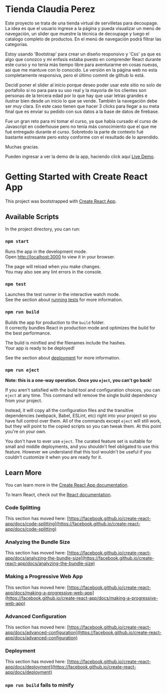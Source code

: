# Tienda Claudia Perez

Este proyecto se trata de una tienda virtual de servilletas para decoupage.
La idea es que el usuario ingrese a la página y pueda visualizar un menú de navegación, un slider que muestre la técnica de decoupage y luego el catalogo completo de productos. En el menú de navegación podrá filtrar las categorias.
 
Estoy usando 'Bootstrap' para crear un diseño responsivo y 'Css' ya que es algo que conozco y mi enfasis estaba puesto en comprender React durante este curso y no tenía más tiempo libre para aventurarme en cosas nuevas, asi que me mantuve con lo conocido. Le versión en la página web no esta completamente responsiva, pero el último commit de github lo está. 

Decidí poner el slider al inicio porque deseo poder usar este sitio no solo de portafolio si no para para su uso real y la mayoria de los clientes son personas de la tercera edad por lo que hay que usar letras grandes e ilustrar bien desde un inicio lo que se vende. También la navegación debe ser muy clara. En este caso tienen que hacer 3 clicks para llegar a su meta final que es enviar su pedido con sus datos a la base de datos de firebase.

Fue un gran reto para mi tomar el curso, ya que había cursado el curso de Javascript en coderhouse pero no tenía más conocimiento que el que me fué entregado durante el curso. Sobretodo la parte de contexto fué bastante estresante pero estoy conforme con el resultado de lo aprendido.

Muchas gracias.

Pueden ingresar a ver la demo de la app, haciendo click aquí [Live Demo](https://react-coder-9253e.firebaseapp.com/).



# Getting Started with Create React App

This project was bootstrapped with [Create React App](https://github.com/facebook/create-react-app).

## Available Scripts

In the project directory, you can run:

### `npm start`

Runs the app in the development mode.\
Open [http://localhost:3000](http://localhost:3000) to view it in your browser.

The page will reload when you make changes.\
You may also see any lint errors in the console.

### `npm test`

Launches the test runner in the interactive watch mode.\
See the section about [running tests](https://facebook.github.io/create-react-app/docs/running-tests) for more information.

### `npm run build`

Builds the app for production to the `build` folder.\
It correctly bundles React in production mode and optimizes the build for the best performance.

The build is minified and the filenames include the hashes.\
Your app is ready to be deployed!

See the section about [deployment](https://facebook.github.io/create-react-app/docs/deployment) for more information.

### `npm run eject`

**Note: this is a one-way operation. Once you `eject`, you can't go back!**

If you aren't satisfied with the build tool and configuration choices, you can `eject` at any time. This command will remove the single build dependency from your project.

Instead, it will copy all the configuration files and the transitive dependencies (webpack, Babel, ESLint, etc) right into your project so you have full control over them. All of the commands except `eject` will still work, but they will point to the copied scripts so you can tweak them. At this point you're on your own.

You don't have to ever use `eject`. The curated feature set is suitable for small and middle deployments, and you shouldn't feel obligated to use this feature. However we understand that this tool wouldn't be useful if you couldn't customize it when you are ready for it.

## Learn More

You can learn more in the [Create React App documentation](https://facebook.github.io/create-react-app/docs/getting-started).

To learn React, check out the [React documentation](https://reactjs.org/).

### Code Splitting

This section has moved here: [https://facebook.github.io/create-react-app/docs/code-splitting](https://facebook.github.io/create-react-app/docs/code-splitting)

### Analyzing the Bundle Size

This section has moved here: [https://facebook.github.io/create-react-app/docs/analyzing-the-bundle-size](https://facebook.github.io/create-react-app/docs/analyzing-the-bundle-size)

### Making a Progressive Web App

This section has moved here: [https://facebook.github.io/create-react-app/docs/making-a-progressive-web-app](https://facebook.github.io/create-react-app/docs/making-a-progressive-web-app)

### Advanced Configuration

This section has moved here: [https://facebook.github.io/create-react-app/docs/advanced-configuration](https://facebook.github.io/create-react-app/docs/advanced-configuration)

### Deployment

This section has moved here: [https://facebook.github.io/create-react-app/docs/deployment](https://facebook.github.io/create-react-app/docs/deployment)

### `npm run build` fails to minify



